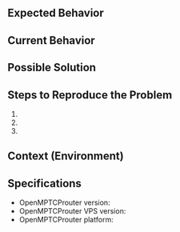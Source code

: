 ## Expected Behavior
<!--- In English please. -->
<!--- Tell us what should happen -->

## Current Behavior
<!--- In English please. -->
<!--- Tell us what happens instead of the expected behavior -->

## Possible Solution
<!--- In English please. -->
<!--- Not obligatory, but suggest a fix/reason for the bug, -->

## Steps to Reproduce the Problem

  1.
  2.
  3.

## Context (Environment)
<!--- How has this issue affected you? What are you trying to accomplish? -->
<!--- Providing context helps us come up with a solution that is most useful in the real world -->

<!--- Provide a general summary of the issue in the Title above -->


## Specifications

  - OpenMPTCProuter version: <!--- (Last is not a version) -->
  - OpenMPTCProuter VPS version: <!--- (Last is not a version) -->
  - OpenMPTCProuter platform: <!--- (RPI2/RPI3/x86/x86_64) -->

<!--- (please do not attach text files) -->